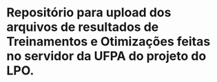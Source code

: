 # Repositório para upload dos arquivos de resultados de Treinamentos e Otimizações feitas no servidor da UFPA do projeto do LPO.
